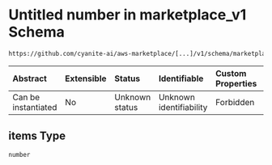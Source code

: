 # Untitled number in marketplace\_v1 Schema

```txt
https://github.com/cyanite-ai/aws-marketplace/[...]/v1/schema/marketplace_v1.schema.json#/properties/analysis/properties/genre_v1/properties/segmentsMainGenre/properties/children/items
```



| Abstract            | Extensible | Status         | Identifiable            | Custom Properties | Additional Properties | Access Restrictions | Defined In                                                                                   |
| :------------------ | :--------- | :------------- | :---------------------- | :---------------- | :-------------------- | :------------------ | :------------------------------------------------------------------------------------------- |
| Can be instantiated | No         | Unknown status | Unknown identifiability | Forbidden         | Allowed               | none                | [marketplace\_v1.schema.json\*](../schema/marketplace_v1.schema.json "open original schema") |

## items Type

`number`

